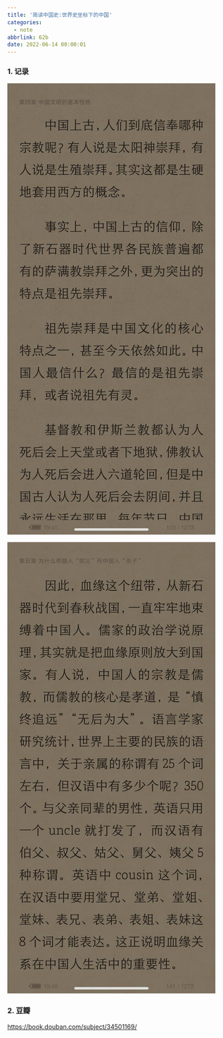 ```yaml
---
title: '简读中国史:世界史坐标下的中国'
categories:
  - note
abbrlink: 62b
date: 2022-06-14 00:00:01
---
```


### 1.  记录

![1](%E7%AE%80%E8%AF%BB%E4%B8%AD%E5%9B%BD%E5%8F%B2/1.jpg)


![2](%E7%AE%80%E8%AF%BB%E4%B8%AD%E5%9B%BD%E5%8F%B2/2.jpg)


### 2. 豆瓣

https://book.douban.com/subject/34501169/